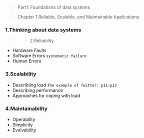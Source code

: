 > Part1: Foundations of data systems 

> Chapter 1 Reliable, Scalable, and Maintainable Applications
### 1.Thinking about data systems

>> 2.Reliability
* Hardware Faults
* Software Errors
`systematic failure`
* Human Errors

### 3.Scalability
* Describling load
`The example of Twitter: p11-p13`
* Describing performance
* Approaches for coping with load

### 4.Maintainability
* Operability
* Simplicity
* Evolvability
